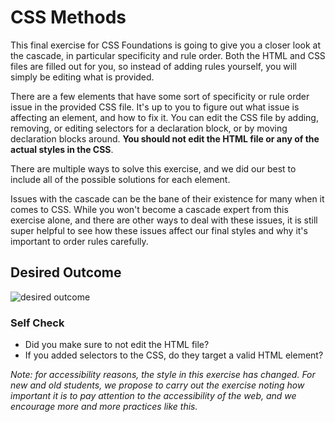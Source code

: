 # CSS Methods
This final exercise for CSS Foundations is going to give you a closer look at the 
cascade, in particular specificity and rule order. Both the HTML and CSS files 
are filled out for you, so instead of adding rules yourself, you will simply be 
editing what is provided.

There are a few elements that have some sort of specificity or rule order issue 
in the provided CSS file. It's up to you to figure out what issue is affecting 
an element, and how to fix it. You can edit the CSS file by adding, removing, 
or editing selectors for a declaration block, or by moving declaration blocks 
around. **You should not edit the HTML file or any of the actual styles 
in the CSS**.

There are multiple ways to solve this exercise, and we did our best to include 
all of the possible solutions for each element.

Issues with the cascade can be the bane of their existence for many when it 
comes to CSS. While you won't become a cascade expert from this exercise alone, 
and there are other ways to deal with these issues, it is still super helpful 
to see how these issues affect our final styles and why it's important to order 
rules carefully.

## Desired Outcome
![desired outcome](./desired-outcome.png)

### Self Check
- Did you make sure to not edit the HTML file?
- If you added selectors to the CSS, do they target a valid HTML element?

_Note: for accessibility reasons, the style in this exercise has changed. 
 For new and old students, we propose to carry out the exercise noting how 
 important it is to pay attention to the accessibility of the web, and we 
 encourage more and more practices like this._
